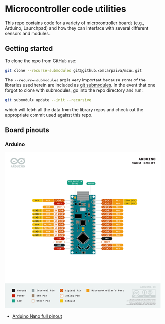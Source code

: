 # Microcontroller code utilities

This repo contains code for a variety of microcontroller boards (e.g., Arduino,
Launchpad) and how they can interface with several different sensors and
modules.

## Getting started

To clone the repo from GitHub use:
```bash
git clone --recurse-submodules git@github.com:arpaiva/mcus.git
```

The `--recurse-submodules` arg is very important because
some of the libraries used herein are included as
[git submodules](https://git-scm.com/book/en/v2/Git-Tools-Submodules). 
In the event that one forgot to clone with submodules,
go into the repo directory and run:
```bash
git submodule update --init --recursive
```
which will fetch all the data from the library repos and check out
the appropriate commit used against this repo.

## Board pinouts

### Arduino

<img src="pinouts/arduino_nano.png" width=680 alt="Arduino Nano pinout"/>

 * [Arduino Nano full pinout](pinouts/arduino_nano_full_pinout.pdf)
